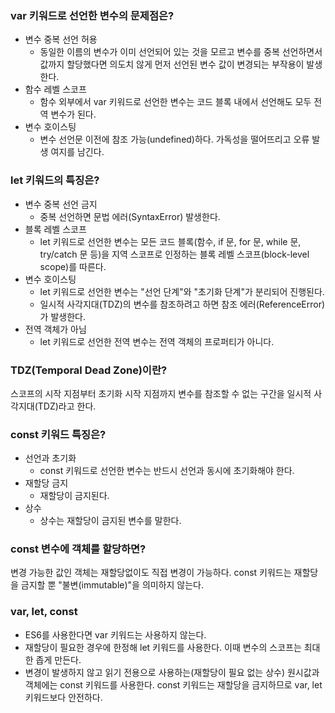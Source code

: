 ### var 키워드로 선언한 변수의 문제점은?
- 변수 중복 선언 허용
  - 동일한 이름의 변수가 이미 선언되어 있는 것을 모르고 변수를 중복 선언하면서 값까지 할당했다면 의도치 않게 먼저 선언된 변수 값이 변경되는 부작용이 발생한다.
- 함수 레벨 스코프
  - 함수 외부에서 var 키워드로 선언한 변수는 코드 블록 내에서 선언해도 모두 전역 변수가 된다.
- 변수 호이스팅
  - 변수 선언문 이전에 참조 가능(undefined)하다. 가독성을 떨어뜨리고 오류 발생 여지를 남긴다.

### let 키워드의 특징은?
- 변수 중복 선언 금지
  - 중복 선언하면 문법 에러(SyntaxError) 발생한다.
- 블록 레벨 스코프
  - let 키워드로 선언한 변수는 모든 코드 블록(함수, if 문, for 문, while 문, try/catch 문 등)을 지역 스코프로 인정하는 블록 레벨 스코프(block-level scope)를 따른다.
- 변수 호이스팅
  - let 키워드로 선언한 변수는 "선언 단계"와 "초기화 단계"가 분리되어 진행된다.
  - 일시적 사각지대(TDZ)의 변수를 참조하려고 하면 참조 에러(ReferenceError)가 발생한다.
- 전역 객체가 아님
  - let 키워드로 선언한 전역 변수는 전역 객체의 프로퍼티가 아니다. 

### TDZ(Temporal Dead Zone)이란?
스코프의 시작 지점부터 초기화 시작 지점까지 변수를 참조할 수 없는 구간을 일시적 사각지대(TDZ)라고 한다.

### const 키워드 특징은?
- 선언과 초기화
  - const 키워드로 선언한 변수는 반드시 선언과 동시에 초기화해야 한다.
- 재할당 금지
  - 재할당이 금지된다.
- 상수
  - 상수는 재할당이 금지된 변수를 말한다.

### const 변수에 객체를 할당하면?
변경 가능한 값인 객체는 재할당없이도 직접 변경이 가능하다. const 키워드는 재할당을 금지할 뿐 "불변(immutable)"을 의미하지 않는다. 


### var, let, const 
- ES6를 사용한다면 var 키워드는 사용하지 않는다.
- 재할당이 필요한 경우에 한정해 let 키워드를 사용한다. 이때 변수의 스코프는 최대한 좁게 만든다.
- 변경이 발생하지 않고 읽기 전용으로 사용하는(재할당이 필요 없는 상수) 원시값과 객체에는 const 키워드를 사용한다. const 키워드는 재할당을 금지하므로 var, let 키워드보다 안전하다.
